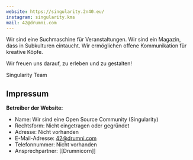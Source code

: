 ```yaml
---
website: https://singularity.2n40.eu/
instagram: singularity.kms
mail: 42@drumni.com
---
```


Wir sind eine Suchmaschine für Veranstaltungen.
Wir sind ein Magazin, dass in Subkulturen eintaucht.
Wir ermöglichen offene Kommunikation für kreative Köpfe.

Wir freuen uns darauf, zu erleben und zu gestalten!

Singularity Team

## Impressum

**Betreiber der Website:**

- Name: Wir sind eine Open Source Community (Singularity)
- Rechtsform: Nicht eingetragen oder gegründet
- Adresse: Nicht vorhanden
- E-Mail-Adresse: 42@drumni.com
- Telefonnummer: Nicht vorhanden
- Ansprechpartner: [[Drumnicorn]]

